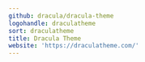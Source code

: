 ```yaml
---
github: dracula/dracula-theme
logohandle: draculatheme
sort: draculatheme
title: Dracula Theme
website: 'https://draculatheme.com/'
---
```

